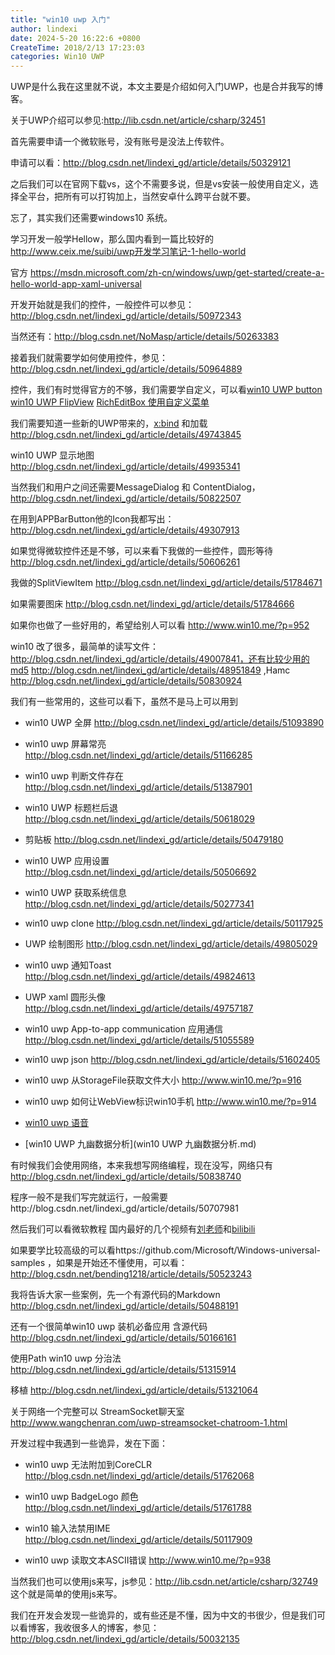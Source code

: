 ```yaml
---
title: "win10 uwp 入门"
author: lindexi
date: 2024-5-20 16:22:6 +0800
CreateTime: 2018/2/13 17:23:03
categories: Win10 UWP
---
```


UWP是什么我在这里就不说，本文主要是介绍如何入门UWP，也是合并我写的博客。

<!--more-->


<!-- CreateTime:2018/2/13 17:23:03 -->


<div id="toc"></div>

关于UWP介绍可以参见:http://lib.csdn.net/article/csharp/32451

首先需要申请一个微软账号，没有账号是没法上传软件。

申请可以看：http://blog.csdn.net/lindexi_gd/article/details/50329121

之后我们可以在官网下载vs，这个不需要多说，但是vs安装一般使用自定义，选择全平台，把所有可以打钩加上，当然安卓什么跨平台就不要。

忘了，其实我们还需要windows10 系统。

学习开发一般学Hellow，那么国内看到一篇比较好的 http://www.ceix.me/suibi/uwp开发学习笔记-1-hello-world

官方 https://msdn.microsoft.com/zh-cn/windows/uwp/get-started/create-a-hello-world-app-xaml-universal

开发开始就是我们的控件，一般控件可以参见：http://blog.csdn.net/lindexi_gd/article/details/50972343

当然还有：http://blog.csdn.net/NoMasp/article/details/50263383

接着我们就需要学如何使用控件，参见：http://blog.csdn.net/lindexi_gd/article/details/50964889

控件，我们有时觉得官方的不够，我们需要学自定义，可以看[win10 UWP button](http://blog.csdn.net/lindexi_gd/article/details/50450292) [ win10 UWP FlipView](http://blog.csdn.net/lindexi_gd/article/details/50272907) [RichEditBox 使用自定义菜单](http://blog.csdn.net/lindexi_gd/article/details/50250795)

我们需要知道一些新的UWP带来的，[x:bind](http://blog.csdn.net/lindexi_gd/article/details/48294123) 和加载 http://blog.csdn.net/lindexi_gd/article/details/49743845

win10 UWP 显示地图 http://blog.csdn.net/lindexi_gd/article/details/49935341

当然我们和用户之间还需要MessageDialog 和 ContentDialog，http://blog.csdn.net/lindexi_gd/article/details/50822507

在用到APPBarButton他的Icon我都写出： http://blog.csdn.net/lindexi_gd/article/details/49307913

如果觉得微软控件还是不够，可以来看下我做的一些控件，圆形等待 http://blog.csdn.net/lindexi_gd/article/details/50606261

我做的SplitViewItem http://blog.csdn.net/lindexi_gd/article/details/51784671

如果需要图床 http://blog.csdn.net/lindexi_gd/article/details/51784666

如果你也做了一些好用的，希望给别人可以看 http://www.win10.me/?p=952

win10 改了很多，最简单的读写文件：http://blog.csdn.net/lindexi_gd/article/details/49007841，还有比较少用的md5 http://blog.csdn.net/lindexi_gd/article/details/48951849 ,Hamc http://blog.csdn.net/lindexi_gd/article/details/50830924

我们有一些常用的，这些可以看下，虽然不是马上可以用到

- win10 UWP 全屏 http://blog.csdn.net/lindexi_gd/article/details/51093890
 
- win10 uwp 屏幕常亮 http://blog.csdn.net/lindexi_gd/article/details/51166285
 
- win10 uwp 判断文件存在 http://blog.csdn.net/lindexi_gd/article/details/51387901
 
- win10 UWP 标题栏后退 http://blog.csdn.net/lindexi_gd/article/details/50618029
 
- 剪贴板 http://blog.csdn.net/lindexi_gd/article/details/50479180
 
- win10 UWP 应用设置 http://blog.csdn.net/lindexi_gd/article/details/50506692
 
- win10 UWP 获取系统信息 http://blog.csdn.net/lindexi_gd/article/details/50277341
 
- win10 uwp clone http://blog.csdn.net/lindexi_gd/article/details/50117925
 
- UWP 绘制图形 http://blog.csdn.net/lindexi_gd/article/details/49805029
  
- win10 uwp 通知Toast http://blog.csdn.net/lindexi_gd/article/details/49824613
  
- UWP xaml 圆形头像 http://blog.csdn.net/lindexi_gd/article/details/49757187
 
- win10 uwp App-to-app communication 应用通信 http://blog.csdn.net/lindexi_gd/article/details/51055589
 
- win10 uwp json http://blog.csdn.net/lindexi_gd/article/details/51602405
 
- win10 uwp 从StorageFile获取文件大小 http://www.win10.me/?p=916
 
- win10 uwp 如何让WebView标识win10手机 http://www.win10.me/?p=914

- [win10 uwp 语音](win10_uwp_yu_yin.md)

- [win10 UWP 九幽数据分析](win10 UWP 九幽数据分析.md)
 
有时候我们会使用网络，本来我想写网络编程，现在没写，网络只有 http://blog.csdn.net/lindexi_gd/article/details/50838740

程序一般不是我们写完就运行，一般需要http://blog.csdn.net/lindexi_gd/article/details/50707981


然后我们可以看微软教程 国内最好的几个视频有[刘老师](http://www.win10.me/?cat=5)和[bilibili](http://space.bilibili.com/18340402)

如果要学比较高级的可以看https://github.com/Microsoft/Windows-universal-samples ，如果是开始还不懂使用，可以看：http://blog.csdn.net/bending1218/article/details/50523243

我将告诉大家一些案例，先一个有源代码的Markdown http://blog.csdn.net/lindexi_gd/article/details/50488191 

还有一个很简单win10 uwp 装机必备应用 含源代码 http://blog.csdn.net/lindexi_gd/article/details/50166161

使用Path win10 uwp 分治法 http://blog.csdn.net/lindexi_gd/article/details/51315914

移植 http://blog.csdn.net/lindexi_gd/article/details/51321064

关于网络一个完整可以 StreamSocket聊天室 http://www.wangchenran.com/uwp-streamsocket-chatroom-1.html

开发过程中我遇到一些诡异，发在下面：

- win10 uwp 无法附加到CoreCLR http://blog.csdn.net/lindexi_gd/article/details/51762068

- win10 uwp BadgeLogo 颜色 http://blog.csdn.net/lindexi_gd/article/details/51761788

- win10 输入法禁用IME http://blog.csdn.net/lindexi_gd/article/details/50117909

- win10 uwp 读取文本ASCII错误 http://www.win10.me/?p=938

当然我们也可以使用js来写，js参见：http://lib.csdn.net/article/csharp/32749 这个就是简单的使用js来写。

我们在开发会发现一些诡异的，或有些还是不懂，因为中文的书很少，但是我们可以看博客，我收很多人的博客，参见：http://blog.csdn.net/lindexi_gd/article/details/50032135



